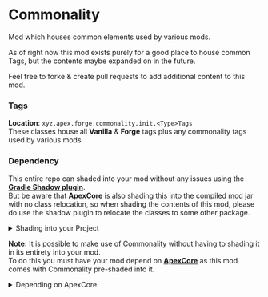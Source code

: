# Commonality
Mod which houses common elements used by various mods.

As of right now this mod exists purely for a good place to house common Tags, but the contents maybe expanded on in the future.

Feel free to forke & create pull requests to add additional content to this mod.

### Tags
**Location**: `xyz.apex.forge.commonality.init.<Type>Tags`<br>
These classes house all **Vanilla** & **Forge** tags plus any commonality tags used by various mods.

### Dependency 
This entire repo can shaded into your mod without any issues using the [**Gradle Shadow plugin**](https://imperceptiblethoughts.com/shadow/).<br>
But be aware that [**ApexCore**](https://github.com/ApexStudios-Dev/ApexCore) is also shading this into the compiled mod jar with no class relocation,
so when shading the contents of this mod, please do use the shadow plugin to relocate the classes to some other package.

<details>
<summary>Shading into your Project</summary>

Add the [**Gradle Shadow plugin**](https://imperceptiblethoughts.com/shadow/) to your build script like so:

```groovy
plugins {
	id 'com.github.johnrengelman.shadow' version '7.1.2'
}
```

Once you have the plugin, it needs to be configured. First add the `shade` configuration,

```groovy
configurations {
	shade
}
```

Next you must configure the `shadowJar` task, This is what will shade Commonality into your mod.

```groovy
shadowJar {
	configurations = [ project.configurations.shade ]
	relocate 'xyz.apex.forge.commonality', 'com.mymod.repack.commonality'
}
```

Next you must configure the `shadowJar` task to run during re-obfuscation.

```groovy
artifacts {
	archives shadowJar
}

reobf {
	shadowJar { }
}

build.dependsOn shadowJar
build.dependsOn reobfShadowJar
```

Finally, the dependency itself must be added. First add my maven repository,

```groovy
repositories {
	maven { url 'https://maven.apexmods.xyz/' }
}
```

and then the Commonality dependency to the `implementation` and `shade` configurations.

```groovy
dependencies {
	// commonality_version -> Version of commonality to include
	def commonality_version = '1.0.0'
	implementation fg.deobf("xyz.apex.forge:commonality:${minecraft_version}-${commonality_version}")
	shade "xyz.apex.forge:commonality:${minecraft_version}-${commonality_version}"
}
```

</details>

**Note:** It is possible to make use of Commonality without having to shading it in its entirety into your mod.<br>
To do this you must have your mod depend on [**ApexCore**](https://github.com/ApexStudios-Dev/ApexCore) as this mod comes with Commonality pre-shaded into it.

<details>
<summary>Depending on ApexCore</summary>

Note: That when depending on [**ApexCore**](https://github.com/ApexStudios-Dev/ApexCore) you will also have to have [**Registrator**](https://github.com/ApexStudios-Dev/Registrator) as an additional dependency as
ApexCore requires it in order to function.

First add my maven repository,

```groovy
repositories {
	maven { url 'https://maven.apexmods.xyz/' }
}
```

and then the ApexCore dependency to the `implementation` configuration.

```groovy
dependencies {
	implementation fg.deobf("xyz.apex.forge.utility:registrator:${minecraft_version}-${registrator_version}")
	implementation fg.deobf("xyz.apex.forge:apexcore:${minecraft_version}-${apexcore_version}")
}
```

</details>